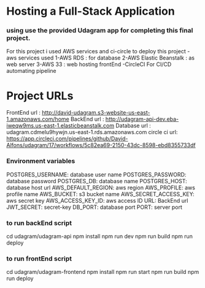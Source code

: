 # Hosting a Full-Stack Application

### using use the provided Udagram app for completing this final project.

For this project i used AWS services and ci-circle to deploy this project 
-aws services used
1-AWS RDS : for database
2-AWS Elastic Beanstalk : as web server
3-AWS 33 : web hosting frontEnd
-CircleCI
For CI/CD automating pipeline


# Project URLs

FrontEnd url : http://david-udagram.s3-website-us-east-1.amazonaws.com/home
BackEnd url : http://udagram-api-dev.eba-iweqw9ms.us-east-1.elasticbeanstalk.com
Database url : udagram.cdmelu9hywjn.us-east-1.rds.amazonaws.com
circle ci url: https://app.circleci.com/pipelines/github/David-Alfons/udagram/17/workflows/5c82ea69-2150-43dc-8598-ebd8355733df

### Environment variables

POSTGRES_USERNAME: database user name
POSTGRES_PASSWORD: database password
POSTGRES_DB: database name
POSTGRES_HOST: database host url
AWS_DEFAULT_REGION: aws region
AWS_PROFILE: aws profile name
AWS_BUCKET: s3 bucket name
AWS_SECRET_ACCESS_KEY: aws secret key
AWS_ACCESS_KEY_ID: aws access ID
URL: BackEnd url
JWT_SECRET: secret-key
DB_PORT: database port
PORT: server port

### to run backEnd script
cd udagram/udagram-api
npm install
npm run dev
npm run build
npm run deploy

### to run frontEnd script
cd udagram/udagram-frontend
npm install
npm run start
npm run build
npm run deploy
